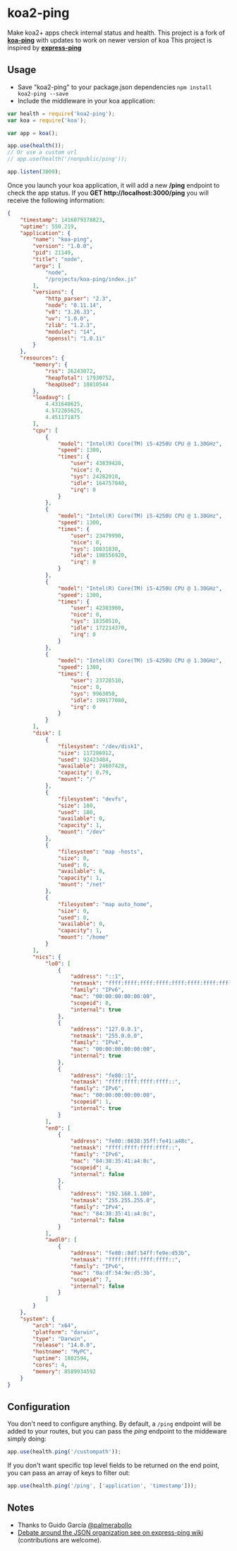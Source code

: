 koa2-ping
========

Make koa2+ apps check internal status and health. 
This project is a fork of **[koa-ping](https://github.com/AlexeyKhristov/koa-ping)** with updates to work on newer version of koa
This project is inspired by **[express-ping](https://github.com/palmerabollo/express-ping)**

Usage
-----

* Save "koa2-ping" to your package.json dependencies ```npm install koa2-ping --save```
* Include the middleware in your koa application:

```javascript
var health = require('koa2-ping');
var koa = require('koa');

var app = koa();

app.use(health());
// Or use a custom url
// app.use(health('/nonpublic/ping'));

app.listen(3000);
```

Once you launch your koa application, it will add a new **/ping** endpoint to check the app status. If you **GET http://localhost:3000/ping** you will receive the following information:

```json
{
    "timestamp": 1416079378823,
    "uptime": 550.219,
    "application": {
        "name": "koa-ping",
        "version": "1.0.0",
        "pid": 21149,
        "title": "node",
        "argv": [
            "node",
            "/projects/koa-ping/index.js"
        ],
        "versions": {
            "http_parser": "2.3",
            "node": "0.11.14",
            "v8": "3.26.33",
            "uv": "1.0.0",
            "zlib": "1.2.3",
            "modules": "14",
            "openssl": "1.0.1i"
        }
    },
    "resources": {
        "memory": {
            "rss": 26243072,
            "heapTotal": 17930752,
            "heapUsed": 10810544
        },
        "loadavg": [
            4.431640625,
            4.572265625,
            4.451171875
        ],
        "cpu": [
            {
                "model": "Intel(R) Core(TM) i5-4250U CPU @ 1.30GHz",
                "speed": 1300,
                "times": {
                    "user": 43839420,
                    "nice": 0,
                    "sys": 24282010,
                    "idle": 164757040,
                    "irq": 0
                }
            },
            {
                "model": "Intel(R) Core(TM) i5-4250U CPU @ 1.30GHz",
                "speed": 1300,
                "times": {
                    "user": 23479990,
                    "nice": 0,
                    "sys": 10831830,
                    "idle": 198556920,
                    "irq": 0
                }
            },
            {
                "model": "Intel(R) Core(TM) i5-4250U CPU @ 1.30GHz",
                "speed": 1300,
                "times": {
                    "user": 42303960,
                    "nice": 0,
                    "sys": 18350510,
                    "idle": 172214370,
                    "irq": 0
                }
            },
            {
                "model": "Intel(R) Core(TM) i5-4250U CPU @ 1.30GHz",
                "speed": 1300,
                "times": {
                    "user": 23728510,
                    "nice": 0,
                    "sys": 9963050,
                    "idle": 199177080,
                    "irq": 0
                }
            }
        ],
        "disk": [
            {
                "filesystem": "/dev/disk1",
                "size": 117286912,
                "used": 92423484,
                "available": 24607428,
                "capacity": 0.79,
                "mount": "/"
            },
            {
                "filesystem": "devfs",
                "size": 180,
                "used": 180,
                "available": 0,
                "capacity": 1,
                "mount": "/dev"
            },
            {
                "filesystem": "map -hosts",
                "size": 0,
                "used": 0,
                "available": 0,
                "capacity": 1,
                "mount": "/net"
            },
            {
                "filesystem": "map auto_home",
                "size": 0,
                "used": 0,
                "available": 0,
                "capacity": 1,
                "mount": "/home"
            }
        ],
        "nics": {
            "lo0": [
                {
                    "address": "::1",
                    "netmask": "ffff:ffff:ffff:ffff:ffff:ffff:ffff:ffff",
                    "family": "IPv6",
                    "mac": "00:00:00:00:00:00",
                    "scopeid": 0,
                    "internal": true
                },
                {
                    "address": "127.0.0.1",
                    "netmask": "255.0.0.0",
                    "family": "IPv4",
                    "mac": "00:00:00:00:00:00",
                    "internal": true
                },
                {
                    "address": "fe80::1",
                    "netmask": "ffff:ffff:ffff:ffff::",
                    "family": "IPv6",
                    "mac": "00:00:00:00:00:00",
                    "scopeid": 1,
                    "internal": true
                }
            ],
            "en0": [
                {
                    "address": "fe80::8638:35ff:fe41:a48c",
                    "netmask": "ffff:ffff:ffff:ffff::",
                    "family": "IPv6",
                    "mac": "84:38:35:41:a4:8c",
                    "scopeid": 4,
                    "internal": false
                },
                {
                    "address": "192.168.1.100",
                    "netmask": "255.255.255.0",
                    "family": "IPv4",
                    "mac": "84:38:35:41:a4:8c",
                    "internal": false
                }
            ],
            "awdl0": [
                {
                    "address": "fe80::8df:54ff:fe9e:d53b",
                    "netmask": "ffff:ffff:ffff:ffff::",
                    "family": "IPv6",
                    "mac": "0a:df:54:9e:d5:3b",
                    "scopeid": 7,
                    "internal": false
                }
            ]
        }
    },
    "system": {
        "arch": "x64",
        "platform": "darwin",
        "type": "Darwin",
        "release": "14.0.0",
        "hostname": "MyPC",
        "uptime": 1802594,
        "cores": 4,
        "memory": 8589934592
    }
}
```

Configuration
-------------

You don't need to configure anything. By default, a `/ping` endpoint will be added to your routes, but you can pass the _ping_ endpoint to the middeware simply doing:

```js
app.use(health.ping('/custompath'));
```

If you don't want specific top level fields to be returned on the end point, you can pass an array of keys to filter out:

```js
app.use(health.ping('/ping', ['application', 'timestamp']));
```

Notes
-----
* Thanks to Guido García [@palmerabollo](https://github.com/palmerabollo)
* [Debate around the JSON organization see on express-ping wiki](https://github.com/palmerabollo/express-ping/wiki/Response-Format-Debate) (contributions are welcome).
